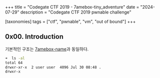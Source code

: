 +++
title = "Codegate CTF 2019 - 7amebox-tiny_adventure"
date = "2024-07-29"
description = "Codegate CTF 2019 pwnable challenge"

[taxonomies]
tags = ["ctf", "pwnable", "vm", "out of bound"]
+++

## 0x00. Introduction
기본적인 구조는 [7amebox-name](../Codegate-CTF-2019-Quals-7amebox-name/)과 동일하다.
``` bash
➜  ls -al
total 64
drwxr-xr-x  2 user user  4096 Jul 30 08:48 .
drwxr-x